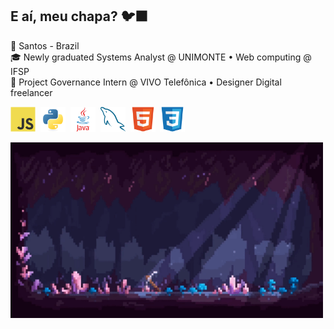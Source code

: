 ## E aí, meu chapa? 🐦‍⬛

  📍 Santos - Brazil
  <br>🎓 Newly graduated Systems Analyst @ UNIMONTE • Web computing @ IFSP</br>
  💼 Project Governance Intern @ VIVO Telefônica • Designer Digital freelancer

<div>

<img src = "https://github.com/devicons/devicon/blob/master/icons/javascript/javascript-original.svg" title = "Javascript" alt = "Javascript" width = "40" hight = "40" />&nbsp;
<img src = "https://github.com/devicons/devicon/blob/master/icons/python/python-original.svg" title = "Python" alt = "Python" width = "40" hight = "40" />&nbsp;
<img src = "https://github.com/devicons/devicon/blob/master/icons/java/java-original-wordmark.svg" title = "Java" alt = "Java" width = "40" hight = "40" />&nbsp;
<img src = "https://github.com/devicons/devicon/blob/master/icons/mysql/mysql-original.svg" title = "MySQL" alt = "MySQL" width = "40" hight = "40" />&nbsp;
<img src = "https://github.com/devicons/devicon/blob/master/icons/html5/html5-original.svg" title = "HTML" alt = "HTML" width = "40" hight = "40" />&nbsp;
<img src = "https://github.com/devicons/devicon/blob/master/icons/css3/css3-original.svg" title = "CSS" alt = "CSS" width = "40" hight = "40" />&nbsp;

</div>

<img src="mineralsgif.gif" width="500px" align="middle">

